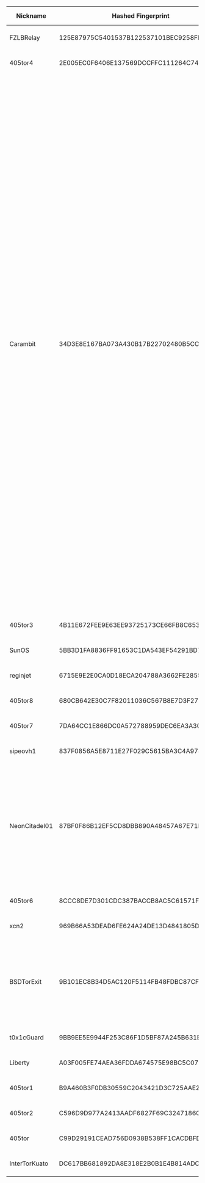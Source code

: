 | Nickname |  Hashed Fingerprint	| Or Addresses | Contact | Running | Flags | Last Seen | First Seen | Last Restarted | Advertised Bandwidth | Platform | Version | Version Status | Recommended Version | Verified hostnames | Exit policy |
|---|---|---|---|---|---|---|---|---|---|---|---|---|---|---|---|
|FZLBRelay | 125E87975C5401537B122537101BEC9258FB86F8 | ["129.146.187.135:443"] | N/A | true | Running, V2Dir, Valid | 2025-10-08 21:00:00 | 2025-10-08 18:00:00 | 2025-10-08 16:56:57 | 0 | Tor 0.4.8.18 on Linux | 0.4.8.18 | recommended | true | N/A | ["reject *:*"]|
|405tor4 | 2E005EC0F6406E137569DCCFFC111264C744504C | ["107.208.159.58:9004"] | N/A | true | Running, V2Dir, Valid | 2025-10-08 21:00:00 | 2025-10-08 02:00:00 | 2025-10-08 03:44:31 | 0 | Tor 0.4.8.10 on Linux | 0.4.8.10 | recommended | true | ["107-208-159-58.lightspeed.okcbok.sbcglobal.net"] | ["reject *:*"]|
|Carambit | 34D3E8E167BA073A430B17B22702480B5CC659B5 | ["84.247.176.213:443","[2a02:c207:2284:5299::1]:443"] | rain1964@icloud.com | true | BadExit, MiddleOnly, Running, Valid | 2025-10-08 21:00:00 | 2025-10-08 09:00:00 | 2025-10-08 08:19:59 | 0 | Tor 0.4.8.18 on Linux | 0.4.8.18 | recommended | true | ["vmi2845299.contaboserver.net"] | ["reject 0.0.0.0/8:*","reject 169.254.0.0/16:*","reject 127.0.0.0/8:*","reject 192.168.0.0/16:*","reject 10.0.0.0/8:*","reject 172.16.0.0/12:*","reject 84.247.176.213:*","accept *:20-22","accept *:43","accept *:53","accept *:79-81","accept *:194","accept *:220","accept *:389","accept *:443","accept *:465","accept *:531","accept *:543-544","accept *:554","accept *:563","accept *:587","accept *:636","accept *:706","accept *:853","accept *:873","accept *:902-904","accept *:981","accept *:989-995","accept *:1194","accept *:1220","accept *:1293","accept *:1500","accept *:1533","accept *:1677","accept *:1723","accept *:1755","accept *:1863","accept *:2082","accept *:2083","accept *:2086-2087","accept *:2095-2096","accept *:2102-2104","accept *:3128","accept *:3690","accept *:4321","accept *:4643","accept *:5050","accept *:5190","accept *:5222-5223","accept *:5228","accept *:5900","accept *:6660-6669","accept *:6679","accept *:6697","accept *:8000","accept *:8008","accept *:8074","accept *:8080","accept *:8082","accept *:8087-8088","accept *:8332-8333","accept *:8443","accept *:8888","accept *:9418","accept *:9999","accept *:10000","accept *:11371","accept *:19294","accept *:19638","accept *:50002","accept *:64738","reject *:*"]|
|405tor3 | 4B11E672FEE9E63EE93725173CE66FB8C65302B8 | ["107.208.159.58:9002"] | N/A | true | Running, V2Dir, Valid | 2025-10-08 21:00:00 | 2025-10-08 01:00:00 | 2025-10-08 04:01:23 | 0 | Tor 0.4.8.10 on Linux | 0.4.8.10 | recommended | true | ["107-208-159-58.lightspeed.okcbok.sbcglobal.net"] | ["reject *:*"]|
|SunOS | 5BB3D1FA8836FF91653C1DA543EF54291BD7522A | ["193.124.44.87:8443"] | N/A | true | Running, V2Dir, Valid | 2025-10-08 21:00:00 | 2025-10-08 19:00:00 | 2025-10-08 17:17:54 | 0 | Tor 0.4.8.18 on Linux | 0.4.8.18 | recommended | true | N/A | ["reject *:*"]|
|reginjet | 6715E9E2E0CA0D18ECA204788A3662FE2855E30A | ["82.165.174.149:443","[2a02:2479:7b:d400::1]:443"] | ichbinbesseralsdu123@mail.de | true | Running, V2Dir, Valid | 2025-10-08 21:00:00 | 2025-10-08 08:00:00 | 2025-10-08 07:57:23 | 0 | Tor 0.4.8.16 on Linux | 0.4.8.16 | recommended | true | ["ip82-165-174-149.pbiaas.com"] | ["reject *:*"]|
|405tor8 | 680CB642E30C7F82011036C567B8E7D3F27D0099 | ["107.208.159.58:9008"] | N/A | true | Running, V2Dir, Valid | 2025-10-08 21:00:00 | 2025-10-08 04:00:00 | 2025-10-08 03:07:31 | 0 | Tor 0.4.8.10 on Linux | 0.4.8.10 | recommended | true | ["107-208-159-58.lightspeed.okcbok.sbcglobal.net"] | ["reject *:*"]|
|405tor7 | 7DA64CC1E866DC0A572788959DEC6EA3A30E8771 | ["107.208.159.58:9007"] | N/A | true | Running, StaleDesc, V2Dir, Valid | 2025-10-08 21:00:00 | 2025-10-08 03:00:00 | 2025-10-08 02:41:42 | 0 | Tor 0.4.8.10 on Linux | 0.4.8.10 | recommended | true | ["107-208-159-58.lightspeed.okcbok.sbcglobal.net"] | ["reject *:*"]|
|sipeovh1 | 837F0856A5E8711E27F029C5615BA3C4A97850B6 | ["188.165.226.228:9001","[2001:41d0:2:ade4::1]:9001"] | / | true | Running, V2Dir, Valid | 2025-10-08 21:00:00 | 2025-10-08 12:00:00 | 2025-10-08 11:02:23 | 0 | Tor 0.4.8.19 on Linux | 0.4.8.19 | recommended | true | ["sipe.ovh"] | ["reject *:*"]|
|NeonCitadel01 | 87BF0F86B12EF5CD8DBB890A48457A67E71EDFF2 | ["23.137.254.142:443"] | peter_bents__gmail__com | true | BadExit, MiddleOnly, Running, Valid | 2025-10-08 21:00:00 | 2025-10-08 07:00:00 | 2025-10-08 06:47:25 | 0 | Tor 0.4.8.18 on Linux | 0.4.8.18 | recommended | true | N/A | ["reject 0.0.0.0/8:*","reject 169.254.0.0/16:*","reject 127.0.0.0/8:*","reject 192.168.0.0/16:*","reject 10.0.0.0/8:*","reject 172.16.0.0/12:*","reject 23.137.254.142:*","reject *:25","reject *:465","reject *:587","reject *:110","reject *:143","reject *:993","reject *:995","reject *:6881-6999","reject *:51413","reject *:8999","accept *:*"]|
|405tor6 | 8CCC8DE7D301CDC387BACCB8AC5C61571F205F83 | ["107.208.159.58:9006"] | N/A | true | Running, StaleDesc, V2Dir, Valid | 2025-10-08 21:00:00 | 2025-10-08 03:00:00 | 2025-10-08 02:18:47 | 0 | Tor 0.4.8.10 on Linux | 0.4.8.10 | recommended | true | ["107-208-159-58.lightspeed.okcbok.sbcglobal.net"] | ["reject *:*"]|
|xcn2 | 969B66A53DEAD6FE624A24DE13D4841805D96065 | ["88.214.56.223:9001"] | N/A | true | Running, Valid | 2025-10-08 21:00:00 | 2025-10-08 08:00:00 | 2025-10-08 06:51:14 | 0 | Tor 0.4.8.16 on Linux | 0.4.8.16 | recommended | true | ["yellow-swan-76573.zap.cloud"] | ["reject *:*"]|
|BSDTorExit | 9B101EC8B34D5AC120F5114FB48FDBC87CFB9383 | ["38.135.24.176:443","[2602:f6f6:2:a27::5]:443"] | bsdtorexit@blackbird.info | false | Exit, Running, V2Dir, Valid | 2025-10-08 20:00:00 | 2025-10-08 17:00:00 | 2025-10-08 16:22:14 | 0 | Tor 0.4.8.18 on FreeBSD | 0.4.8.18 | recommended | true | N/A | ["reject 0.0.0.0/8:*","reject 169.254.0.0/16:*","reject 127.0.0.0/8:*","reject 192.168.0.0/16:*","reject 10.0.0.0/8:*","reject 172.16.0.0/12:*","reject 38.135.24.176:*","accept *:53","accept *:80","accept *:443","accept *:8080","reject *:*"]|
|t0x1cGuard | 9BB9EE5E9944F253C86F1D5BF87A245B631E97DC | ["216.49.124.81:9002"] | toxichemicals@proton.me | true | Running, V2Dir, Valid | 2025-10-08 21:00:00 | 2025-10-08 17:00:00 | 2025-10-08 15:54:26 | 0 | Tor 0.4.8.19 on Linux | 0.4.8.19 | recommended | true | N/A | ["reject *:*"]|
|Liberty | A03F005FE74AEA36FDDA674575E98BC5C07FD742 | ["155.2.194.51:37412"] | none | true | Running, V2Dir, Valid | 2025-10-08 21:00:00 | 2025-10-08 17:00:00 | 2025-10-08 16:46:11 | 0 | Tor 0.4.8.18 on Linux | 0.4.8.18 | recommended | true | N/A | ["reject *:*"]|
|405tor1 | B9A460B3F0DB30559C2043421D3C725AAE24D222 | ["107.208.159.58:9003"] | N/A | true | Running, V2Dir, Valid | 2025-10-08 21:00:00 | 2025-10-08 01:00:00 | 2025-10-08 03:53:05 | 0 | Tor 0.4.8.10 on Linux | 0.4.8.10 | recommended | true | ["107-208-159-58.lightspeed.okcbok.sbcglobal.net"] | ["reject *:*"]|
|405tor2 | C596D9D977A2413AADF6827F69C324718600D22B | ["107.208.159.58:9001"] | N/A | true | Running, V2Dir, Valid | 2025-10-08 21:00:00 | 2025-10-08 01:00:00 | 2025-10-08 03:56:02 | 0 | Tor 0.4.8.10 on Linux | 0.4.8.10 | recommended | true | ["107-208-159-58.lightspeed.okcbok.sbcglobal.net"] | ["reject *:*"]|
|405tor | C99D29191CEAD756D0938B538FF1CACDBFDAD584 | ["107.208.159.58:9005"] | N/A | true | Running, StaleDesc, V2Dir, Valid | 2025-10-08 21:00:00 | 2025-10-08 03:00:00 | 2025-10-08 01:52:05 | 0 | Tor 0.4.8.10 on Linux | 0.4.8.10 | recommended | true | ["107-208-159-58.lightspeed.okcbok.sbcglobal.net"] | ["reject *:*"]|
|InterTorKuato | DC617BB681892DA8E318E2B0B1E4B814ADCAC8E3 | ["87.222.108.30:9001"] | inter@elmail.com | true | Running, V2Dir, Valid | 2025-10-08 21:00:00 | 2025-10-08 17:00:00 | 2025-10-08 16:38:14 | 0 | Tor 0.4.8.18 on Linux | 0.4.8.18 | recommended | true | ["30.108.222.87.dynamic.jazztel.es"] | ["reject *:*"]|
